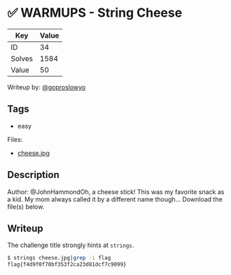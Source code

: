 # ✅ WARMUPS - String Cheese

| Key | Value |
| --- | --- |
| ID | 34 |
| Solves | 1584 |
| Value | 50 |

Writeup by: [@goproslowyo](https://github.com/goproslowyo)

## Tags

- easy

Files:

- [cheese.jpg](https://huntress.ctf.games/files/93a449f37a2360a9af56c3ee022d6962/cheese.jpg?token=eyJ1c2VyX2lkIjozMTgyLCJ0ZWFtX2lkIjo0MDcsImZpbGVfaWQiOjQ2fQ.ZR0T-w.pshkH1K_Z93enenrIxgNMfFs5I8)

## Description

Author: @JohnHammondOh, a cheese stick! This was my favorite snack as a kid. My mom always called it by a different name though...  Download the file(s) below.

## Writeup

The challenge title strongly hints at `strings`.

```bash
$ strings cheese.jpg|grep -i flag
flag{f4d9f0f70bf353f2ca23d81dcf7c9099}
```
